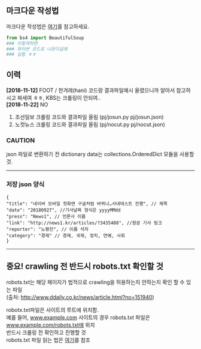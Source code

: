 ## 마크다운 작성법

마크다운 작성법은
[여기](https://heropy.blog/2017/09/30/markdown/)를 참고하세요.

```python
from bs4 import BeautifulSoup
### 이렇게하면
### 파이썬 코드로 나온다길래
### 실험 ㅎㅎ
```
## 이력
**[2018-11-12]** FOOT / 한겨레(hani) 코드랑 결과파일예시 올렸으니까 알아서 참고하시고 짜세여 ㅎㅎ, KBS는 크롤링이 안되여..  
**[2018-11-22]** NO
  1. 조선일보 크롤링 코드와 결과파일 올림 (pj/josun.py  pj/josun.json)  
  2. 노컷뉴스 크롤링 코드와 결과파일 올림 (pj/nocut.py  pj/nocut.json)  

### CAUTION
json 파일로 변환하기 전 dictionary data는 collections.OrderedDict 모듈을 사용할 것.
***
### 저장 json 양식

  ~~~
  {
  "title": "네이버 모바일 첫화면 구글처럼 바뀌나…사내테스트 진행", // 제목
  "date": "20180927", //기사날짜 형식은 yyyyMMdd
  "press": "News1", // 언론사 이름
  "link": "http://news1.kr/articles/?3435488", //원문 기사 링크
  "reporter": "노평진", // 이름 석자
  "category": "경제" // 경제, 국제, 정치, 연예, 사회
  }
  ~~~
***
## **중요! crawling 전 반드시 robots.txt 확인할 것**
robots.txt는 해당 페이지가 법적으로 crawling을 허용하는지 안하는지 확인 할 수 있는 파일  
(출처: <http://www.ddaily.co.kr/news/article.html?no=151940>)  

robotx.txt파일은 사이트의 루트에 위치함.  
예를 들어, www.example.com 사이트의 경우 robots.txt 파일은 www.example.com/robots.txt에 위치  
반드시 크롤링 전 확인하고 진행할 것  
robots.txt 파일 읽는 법은 [여기](https://support.google.com/webmasters/answer/6062596?hl=ko)를 참조  
